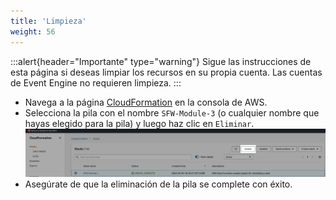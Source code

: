 ```yaml
---
title: 'Limpieza'
weight: 56
---
```


:::alert{header="Importante" type="warning"}
Sigue las instrucciones de esta página si deseas limpiar los recursos en su propia cuenta. Las cuentas de Event Engine no requieren limpieza.
:::

- Navega a la página [CloudFormation](https://console.aws.amazon.com/cloudformation/home) en la consola de AWS.
- Selecciona la pila con el nombre `SFW-Module-3` (o cualquier nombre que hayas elegido para la pila) y luego haz clic en `Eliminar`.
  ![CloudFormation delete](/static/img/setup/setup-cloudformation-delete.png)
- Asegúrate de que la eliminación de la pila se complete con éxito.

